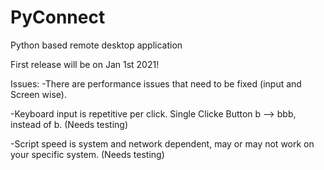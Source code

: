 # PyConnect
Python based remote desktop application

First release will be on Jan 1st 2021!

Issues:
  -There are performance issues that need to be fixed (input and Screen wise).

  -Keyboard input is repetitive per click. Single Clicke Button b --> bbb, instead of b. (Needs testing)
																																																																
  -Script speed is system and network dependent, may or may not work on your specific system. (Needs testing)
